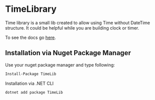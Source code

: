 # **TimeLibrary**

Time library is a small lib created to allow using Time without DateTime structure. It could be helpful while you are building clock or timer.

To see the docs go [here](https://netsharpdev.github.io/TimeLibrary/api/TimeLib.html).

## Installation via Nuget Package Manager

Use your nuget package manager and type following:

```bash
Install-Package TimeLib
```

Installation via .NET CLI

```bash
dotnet add package TimeLib
```
